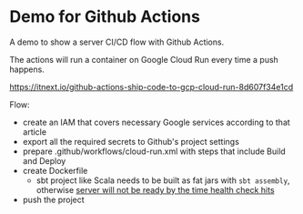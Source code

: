 # Demo for Github Actions

A demo to show a server CI/CD flow with Github Actions.

The actions will run a container on Google Cloud Run every time a push happens.  

https://itnext.io/github-actions-ship-code-to-gcp-cloud-run-8d607f34e1cd

Flow:
- create an IAM that covers necessary Google services according to that article
- export all the required secrets to Github's project settings
- prepare .github/workflows/cloud-run.xml with steps that include Build and Deploy
- create Dockerfile
    - sbt project like Scala needs to be built as fat jars with `sbt assembly`, otherwise [server will not be ready by the time health check hits](https://stackoverflow.com/questions/55662222/container-failed-to-start-failed-to-start-and-then-listen-on-the-port-defined-b)
- push the project

    